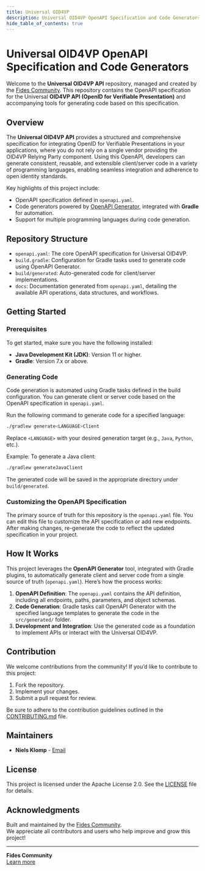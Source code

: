 ```yaml
---
title: Universal OID4VP
description: Universal OID4VP OpenAPI Specification and Code Generators
hide_table_of_contents: true
---
```


# Universal OID4VP OpenAPI Specification and Code Generators

Welcome to the **Universal OID4VP API** repository, managed and created by the [Fides Community](https://fides.community). This repository
contains the OpenAPI specification for the Universal **OID4VP API (OpenID for Verifiable Presentation)** and accompanying tools for generating code
based on this specification.

## Overview

The **Universal OID4VP API** provides a structured and comprehensive specification for integrating OpenID for Verifiable Presentations in your
applications, where you do not rely on a single vendor providing the OID4VP Relying Party component. Using
this OpenAPI, developers can generate consistent, reusable, and extensible client/server code in a variety of programming languages, enabling seamless
integration and adherence to open identity standards.

Key highlights of this project include:

- OpenAPI specification defined in `openapi.yaml`.
- Code generators powered by [OpenAPI Generator](https://openapi-generator.tech/), integrated with **Gradle** for automation.
- Support for multiple programming languages during code generation.

## Repository Structure

- `openapi.yaml`: The core OpenAPI specification for Universal OID4VP.
- `build.gradle`: Configuration for Gradle tasks used to generate code using OpenAPI Generator.
- `build/generated`: Auto-generated code for client/server implementations.
- `docs`: Documentation generated from `openapi.yaml`, detailing the available API operations, data structures, and workflows.

## Getting Started

### Prerequisites

To get started, make sure you have the following installed:

- **Java Development Kit (JDK)**: Version 11 or higher.
- **Gradle**: Version 7.x or above.

### Generating Code

Code generation is automated using Gradle tasks defined in the build configuration. You can generate client or server code based on the OpenAPI
specification in `openapi.yaml`.

Run the following command to generate code for a specified language:

```bash
./gradlew generate<LANGUAGE>Client
```

Replace `<LANGUAGE>` with your desired generation target (e.g., `Java`, `Python`, etc.).

Example: To generate a Java client:

```bash
./gradlew generateJavaClient
```

The generated code will be saved in the appropriate directory under `build/generated`.

### Customizing the OpenAPI Specification

The primary source of truth for this repository is the `openapi.yaml` file. You can edit this file to customize the API specification or add new
endpoints. After making changes, re-generate the code to reflect the updated specification in your project.

## How It Works

This project leverages the **OpenAPI Generator** tool, integrated with Gradle plugins, to automatically generate client and server code from a single
source of truth (`openapi.yaml`). Here’s how the process works:

1. **OpenAPI Definition**: The `openapi.yaml` contains the API definition, including all endpoints, paths, parameters, and object schemas.
2. **Code Generation**: Gradle tasks call OpenAPI Generator with the specified language templates to generate the code in the `src/generated/` folder.
3. **Development and Integration**: Use the generated code as a foundation to implement APIs or interact with the Universal OID4VP.

## Contribution

We welcome contributions from the community! If you’d like to contribute to this project:

1. Fork the repository.
2. Implement your changes.
3. Submit a pull request for review.

Be sure to adhere to the contribution guidelines outlined in the [CONTRIBUTING.md](./CONTRIBUTING.md) file.

## Maintainers

- **Niels Klomp** - [Email](mailto:nklomp@4sure.tech)

## License

This project is licensed under the Apache License 2.0. See the [LICENSE](LICENSE.md) file for details.

## Acknowledgments

Built and maintained by the [Fides Community](https://fides.community).  
We appreciate all contributors and users who help improve and grow this project!

---

**Fides Community**  
[Learn more](https://fides.community)
